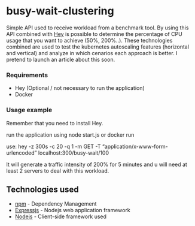 # busy-wait-clustering


Simple API used to receive workload from a benchmark tool. By using this API combined with [Hey](https://github.com/rakyll/hey) is possible to determine the percentage of CPU usage that you want to achieve (50%, 200%..). These technologies combined are used to test the kubernetes autoscaling features (horizontal and vertical) and analyze in which cenarios each approach is better. I pretend to launch an article about this soon. 

### Requirements

* Hey (Optional / not necessary to run the application)
* Docker

### Usage example

Remember that you need to install Hey.

run the application using node start.js or docker run

use: hey -z 300s -c 20 -q 1 -m GET -T “application/x-www-form-urlencoded” localhost:300/busy-wait/100

It will generate a traffic intensity of 200% for 5 minutes and u  will need at least 2 servers to deal with this workload.

## Technologies used

* [npm](https://www.npmjs.com/) - Dependency Management
* [Expressjs](https://expressjs.com/) - Nodejs web application framework
* [Nodejs](https://nodejs.org/en/) - Client-side framework used






